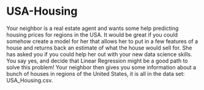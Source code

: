 # USA-Housing
Your neighbor is a real estate agent and wants some help predicting housing prices for  regions in the USA. It would be great if you could somehow create a model for her that  allows her to put in a few features of a house and returns back an estimate of what the  house would sell for. She has asked you if you could help her out with your new data science skills. You say  yes, and decide that Linear Regression might be a good path to solve this problem! Your neighbor then gives you some information about a bunch of houses in regions of the  United States, it is all in the data set: USA_Housing.csv.
